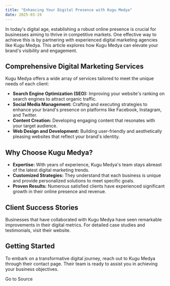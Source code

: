 ```yaml
---
title: "Enhancing Your Digital Presence with Kugu Medya"
date: 2025-03-19
---
```


In today's digital age, establishing a robust online presence is crucial for businesses aiming to thrive in competitive markets. One effective way to achieve this is by partnering with experienced digital marketing agencies like Kugu Medya. This article explores how Kugu Medya can elevate your brand's visibility and engagement.

## Comprehensive Digital Marketing Services

Kugu Medya offers a wide array of services tailored to meet the unique needs of each client:

- **Search Engine Optimization (SEO):** Improving your website's ranking on search engines to attract organic traffic.
- **Social Media Management:** Crafting and executing strategies to enhance your brand's presence on platforms like Facebook, Instagram, and Twitter.
- **Content Creation:** Developing engaging content that resonates with your target audience.
- **Web Design and Development:** Building user-friendly and aesthetically pleasing websites that reflect your brand's identity.

## Why Choose Kugu Medya?

- **Expertise:** With years of experience, Kugu Medya's team stays abreast of the latest digital marketing trends.
- **Customized Strategies:** They understand that each business is unique and provide personalized solutions to meet specific goals.
- **Proven Results:** Numerous satisfied clients have experienced significant growth in their online presence and revenue.

## Client Success Stories

Businesses that have collaborated with Kugu Medya have seen remarkable improvements in their digital metrics. For detailed case studies and testimonials, visit their website.

## Getting Started

To embark on a transformative digital journey, reach out to Kugu Medya through their contact page. Their team is ready to assist you in achieving your business objectives.

Go to Source
